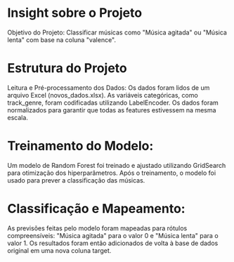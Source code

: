 # Insight sobre o Projeto
Objetivo do Projeto:
Classificar músicas como "Música agitada" ou "Música lenta" com base na coluna "valence".

# Estrutura do Projeto
Leitura e Pré-processamento dos Dados:
Os dados foram lidos de um arquivo Excel (novos_dados.xlsx).
As variáveis categóricas, como track_genre, foram codificadas utilizando LabelEncoder.
Os dados foram normalizados para garantir que todas as features estivessem na mesma escala.

# Treinamento do Modelo:
Um modelo de Random Forest foi treinado e ajustado utilizando GridSearch para otimização dos hiperparâmetros.
Após o treinamento, o modelo foi usado para prever a classificação das músicas.

# Classificação e Mapeamento:
As previsões feitas pelo modelo foram mapeadas para rótulos compreensíveis: "Música agitada" para o valor 0 e "Música lenta" para o valor 1.
Os resultados foram então adicionados de volta à base de dados original em uma nova coluna target.
